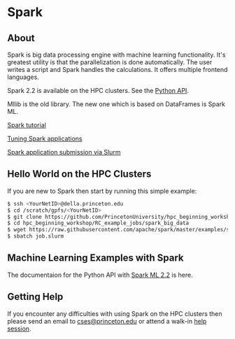# Spark

## About

Spark is big data processing engine with machine learning functionality. It's greatest utility is that the parallelization is done automatically. The user writes a script and Spark handles the calculations. It offers multiple frontend languages.

Spark 2.2 is available on the HPC clusters. See the [Python API](https://spark.apache.org/docs/2.2.0/api/python/index.html).

Mllib is the old library. The new one which is based on DataFrames is Spark ML.

[Spark tutorial](https://researchcomputing.princeton.edu/computational-hardware/hadoop/spark-tut)

[Tuning Spark applications](https://researchcomputing.princeton.edu/computational-hardware/hadoop/spark-memory)

[Spark application submission via Slurm](https://researchcomputing.princeton.edu/faq/spark-via-slurm)

## Hello World on the HPC Clusters

If you are new to Spark then start by running this simple example:

```bash
$ ssh <YourNetID>@della.princeton.edu
$ cd /scratch/gpfs/<YourNetID>
$ git clone https://github.com/PrincetonUniversity/hpc_beginning_workshop
$ cd hpc_beginning_workshop/RC_example_jobs/spark_big_data
$ wget https://raw.githubusercontent.com/apache/spark/master/examples/src/main/python/pi.py
$ sbatch job.slurm
```

## Machine Learning Examples with Spark

The documentaion for the Python API with [Spark ML 2.2](https://spark.apache.org/docs/2.2.0/api/python/pyspark.ml.html) is here.

## Getting Help

If you encounter any difficulties with using Spark on the HPC clusters then please send an email to <a href="mailto:cses@princeton.edu">cses@princeton.edu</a> or attend a walk-in <a href="https://researchcomputing.princeton.edu/education/help-sessions">help session</a>.
